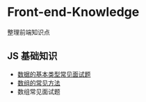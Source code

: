 # Front-end-Knowledge
整理前端知识点

## JS 基础知识
- [数据的基本类型常见面试题](#)
- [数组的常见方法](http://note.youdao.com/noteshare?id=23297a97335ae134622d5a1fa1960a75)
- 数组常见面试题

